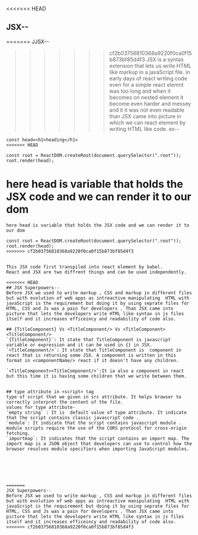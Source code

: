 <<<<<<< HEAD
## JSX--
=======
JJSX--
>>>>>>> cf2b03756810368a9220f0ca0f15b873bf85d4f3
JSX is a syntax extension that lets us write HTML like markup in a javaScript file. in early days of react writing code even for a simple react elemnt was too long and when it becomes on nested element it become even harder and messey and it it was not even readable than JSX came into picture in which we can react element by writing HTML like code.
ex--
``` 
const head=<h1>heading</h1>
<<<<<<< HEAD

const root = ReactDOM.createRoot(document.querySelector(".root"));
root.render(head);
``` 
here head is variable that holds the JSX code and we can render it to our dom
=======
```
here head is variable that holds the JSX code and we can render it to our dom

const root = ReactDOM.createRoot(document.querySelector(".root"));
root.render(head);
>>>>>>> cf2b03756810368a9220f0ca0f15b873bf85d4f3


This JSX code first transpiled into react element by babel. 
React and JSX are two diffrent things and can be used independently.

<<<<<<< HEAD
## JSX Superpowers-- 
Before JSX we used to write markup , CSS and markup in different files but with evolution of web apps as intreactive manipulating  HTML with javaScript is the requirement but doing it by using seprate files for HTML, CSS and Js was a pain for developers . Than JSX came into picture that lets the developers write HTML like syntax in js files itself and it increases efficeincy and readability of code also.

## {TitleComponent} Vs <TitleComponent/> Vs <TitleComponent><TitleComponent/>
`{TitleComponent}`: It state that TitleComponent is javascript variable or expression and it can be used in {} in JSX.
`<TitleComponent/>`: It state that TitleComponent is  component in react that is returning some JSX. A component is written in this format in <componentName/> react if it doesn't have any children.

`<TitleComponent><TitleComponent/>`:It ia also a component in react but this time it is having some children that we write between them.

```
<TitleComponent>
<ChildComponent1/>
<ChildComponent2/>
<TitleComponent/> 

``` 

## type attribute in <script> tag
type of script that we given in src attribute. It helps browser to correctly interpret the content of the file.
values for type attribute-
`empty string` : It is  default value of type attribute. It indicate that the script contains classic javascript code .
`module`: It indicate that the script contains javascript module . module scripts require the use of the CORS protocol for cross-origin fetching.
`importmap`: It indicates that the script contains an import map. The import map is a JSON object that developers can use to control how the browser resolves module specifiers when importing JavaScript modules.






=======
JSX Superpowers-- 
Before JSX we used to write markup , CSS and markup in different files but with evolution of web apps as intreactive manipulating  HTML with javaScript is the requirement but doing it by using seprate files for HTML, CSS and Js was a pain for developers . Than JSX came into picture that lets the developers write HTML like syntax in js files itself and it increases efficeincy and readability of code also.
>>>>>>> cf2b03756810368a9220f0ca0f15b873bf85d4f3
